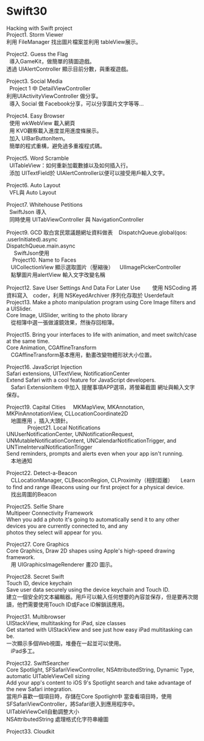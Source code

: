 # Swift30
Hacking with Swift project     
Project1. Storm Viewer    
   利用 FileManager 找出圖片檔案並利用 tableView展示。
    
Project2. Guess the Flag     
   導入GameKit，做簡單的猜圖遊戲。    
   透過 UIAlertController 顯示目前分數，與重複遊戲。    
       
Project3. Social Media     
   Project 1 中 DetailViewController     
   利用UIActivityViewController 做分享。    
   導入 Social 做 Facebook分享，可以分享圖片文字等等...
     
Project4. Easy Browser        
   使用 wkWebView 載入網頁    
   用 KVO觀察載入進度並用進度條展示。     
   加入 UIBarButtonItem。    
   簡單的程式重構，避免過多重複程式碼。
     
Project5. Word Scramble    
   UITableView：如何重新加載數據以及如何插入行。    
   添加 UITextField於 UIAlertController以便可以接受用戶輸入文字。    
    
Project6. Auto Layout    
   VFL與 Auto Layout    

    
Project7. Whitehouse Petitions    
   SwiftJson 導入    
   同時使用 UITabViewController 與 NavigationController      
    
Project9. GCD 取白宮民眾議題網址資料做表    
     DispatchQueue.global(qos: .userInitiated).async    
      DispatchQueue.main.async    
      SwiftJson使用    
    
Project10. Name to Faces    
    UICollectionView 顯示選取圖片（壓縮後）    
    UIImagePickerController    
    點擊圖片用alertView 輸入文字改變名稱    
    
Project12. Save User Settings And Data For Later Use    
    使用 NSCoding 將資料寫入　coder，利用 NSKeyedArchiver 序列化存取於 Userdefault        
       
Project13. Make a photo manipulation program using Core Image filters and a UISlider.    
    Core Image, UISlider, writing to the photo library    
    從相簿中選一張做濾鏡效果，然後存回相簿。   
    
 
Project15. Bring your interfaces to life with animation, and meet switch/case at the same time.    
    Core Animation, CGAffineTransform     
    CGAffineTransform基本應用，動畫改變物體形狀大小位置。    
    
Project16. JavaScript Injection    
    Safari extensions, UITextView, NotificationCenter    
    Extend Safari with a cool feature for JavaScript developers.     
    Safari ExtensionItem 中加入 提醒事項APP選項，將螢幕截圖 網址與輸入文字保存。    

Project19. Capital Cities    
    MKMapView, MKAnnotation, MKPinAnnotationView, CLLocationCoordinate2D    
    地圖應用 ，插入大頭針。    
              
Project21. Local Notifications    
    UNUserNotificationCenter, UNNotificationRequest, UNMutableNotificationContent, UNCalendarNotificationTrigger, and        
    UNTimeIntervalNotificationTrigger     
    Send reminders, prompts and alerts even when your app isn't running.    
    本地通知    
    
Project22. Detect-a-Beacon    
    CLLocationManager, CLBeaconRegion, CLProximity（相對距離）    
    Learn to find and range iBeacons using our first project for a physical device.    
    找出周圍的Beacon    
     
Project25. Selfie Share    
    Multipeer Connectivity Framework     
    When you add a photo it's going to automatically send it to any other devices you are currently connected to, and any     
    photos they select will appear for you.    
        
Project27. Core Graphics    
    Core Graphics, Draw 2D shapes using Apple's high-speed drawing framework.    
    用 UIGraphicsImageRenderer 畫2D 圖示。    
        
Project28. Secret Swift    
    Touch ID, device keychain    
    Save user data securely using the device keychain and Touch ID.    
    建立一個安全的文本編輯器。用戶可以輸入任何想要的內容並保存，但是要再次閱讀，他們需要使用Touch ID或Face ID解鎖該應用。    
    
Project31. Multibrowser    
    UIStackView, multitasking for iPad, size classes    
    Get started with UIStackView and see just how easy iPad multitasking can be.    
    一次顯示多個Web視圖，堆疊在一起並可以使用。    
    iPad多工。
    
Project32. SwiftSearcher    
    Core Spotlight, SFSafariViewController, NSAttributedString, Dynamic Type, automatic UITableViewCell sizing    
    Add your app's content to iOS 9's Spotlight search and take advantage of the new Safari integration.    
    當用戶喜歡一個項目時，存儲在Core Spotlight中
    當查看項目時，使用SFSafariViewController，將Safari嵌入到應用程序中。    
    UITableViewCell自動調整大小    
    NSAttributedString 處理格式化字符串繪圖    

Project33. Cloudkit

   
   



   
  
